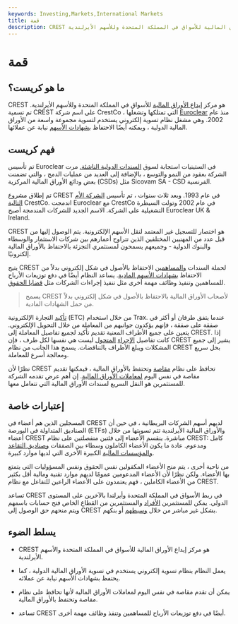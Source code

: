 ```yaml
---
keywords: Investing,Markets,International Markets
title: قمة
description: CREST هو مركز إيداع الأوراق المالية للأسواق في المملكة المتحدة وللأسهم الأيرلندية.
---
```


# قمة
## ما هو كريست؟

CREST هو مركز [إيداع الأوراق المالية](/depository) للأسواق في المملكة المتحدة وللأسهم الأيرلندية. تم تسمية CREST على اسم شركة CrestCo ، التي تمتلكها وتشغلها [Euroclear](/euroclear) منذ عام 2002. وهي مشغل نظام تسوية إلكتروني يستخدم لتسوية مجموعة واسعة من الأوراق المالية الدولية ، ويمكنه أيضًا الاحتفاظ [بشهادات الأسهم](/stockcertificate) نيابة عن عملائها.

## فهم كريست

تم تأسيس Euroclear في الستينيات استجابة لسوق [السندات الدولية الناشئة.](/eurobond) مرت الشركة بعقود من النمو والتوسع ، بالإضافة إلى العديد من عمليات الدمج ، والتي تضمنت بعض ودائع الأوراق المالية المركزية (CSDs) مثل Sicovam SA - CSD الفرنسية.

تم إطلاق مشروع CREST في عام 1993. وبعد ثلاث سنوات ، تم تأسيس [الشركة الأم التالية](/parentcompany) CrestCo. اندمجت Euroclear مع CrestCo في عام 2002 وتولت السيطرة التشغيلية على الشركة. الاسم الجديد للشركات المندمجة أصبح Euroclear UK & Ireland.

CREST هو اختصار للتسجيل غير المعتمد لنقل الأسهم الإلكترونية. يتم الوصول إليها من قبل عدد من المهنيين المختلفين الذين تتراوح أعمارهم بين شركات الاستثمار والوسطاء والبنوك الدولية - وجميعهم يسمحون لمستثمري التجزئة بالاحتفاظ بالأوراق المالية إلكترونيًا.

يتيح CREST لحملة السندات [والمساهمين](/shareholder) الاحتفاظ بالأصول في شكل إلكتروني بدلاً من الاحتفاظ [بشهادات الأسهم المادية](/share-certificate). يساعد النظام أيضًا في دفع توزيعات الأرباح للمساهمين وتنفيذ وظائف مهمة أخرى مثل تنفيذ إجراءات الشركات مثل [قضايا الحقوق](/rightsoffering).

> يسمح CREST لأصحاب الأوراق المالية بالاحتفاظ بالأصول في شكل إلكتروني بدلاً من حمل الشهادات المادية.

>

[تأكيد](/confirmation) التجارة الإلكترونية (ETC) من خلال استخدام Trax. عندما يتفق طرفان أو أكثر في صفقة على صفقة ، فإنهم يؤكدون جوانبهم من المعاملة من خلال التحويل الإلكتروني. يتعين على جميع الأطراف المعنية تقديم تأكيد لجميع تفاصيل المعاملة إلى CREST. إذا كانت تفاصيل [الإجراء](/transaction) [المتحول](/transaction) ليست هي نفسها لكل طرف ، فإن CREST يشير إلى جميع المشكلات ويبلغ الأطراف بالتناقضات. يسمح هذا الجانب من نظام CREST بحل سريع ومعالجة أسرع للمعاملة.

نظرًا لأن CREST تحافظ على نظام [مقاصة](/clearing) وتحتفظ بالأوراق المالية ، فيمكنها تقديم مقاصة في نفس اليوم [لمعاملات الأوراق المالية](/transaction). إن أهم عرض تقدمه الشركة للمستثمرين هو النقل السريع لسندات الأوراق المالية التي تتعامل معها.

## إعتبارات خاصة

المسجلين الذين هم أعضاء في CREST لديهم أسهم الشركات البريطانية ، في حين أن الصناديق المتداولة في البورصة (ETFs) والأوراق المالية الأيرلندية تتم تسويتها من خلال أعضاء CREST مباشرة. ينقسم الأعضاء إلى فئتين منفصلتين على نظام CREST: كامل ومدعوم. عادة ما يكون الأعضاء الكاملون وسطاء بين الصفقات [وصناديق التقاعد](/pensionplan) [والمؤسسات المالية](/financialinstitution) الكبيرة الأخرى التي لديها موارد كبيرة.

من ناحية أخرى ، يتم منح الأعضاء المكفولين نفس الحقوق ونفس المسؤوليات التي يتمتع بها الأعضاء. ولكن نظرًا لأن الأعضاء المدعومين عمومًا لديهم موارد تقنية ومالية أقل بكثير من الأعضاء الكاملين ، فهم يعتمدون على الأعضاء الراعين للتفاعل مع نظام CREST.

تساعد CREST في ربط الأسواق في المملكة المتحدة وأيرلندا بالآخرين على المستوى الدولي. يمكن للمستثمرين [الأفراد](/retailinvestor) والمستثمرين من القطاع الخاص فتح حسابات باسمهم ويتم منحهم حق الوصول إلى CREST بشكل غير مباشر من خلال [وسيطهم](/broker) أو بنكهم.

## يسلط الضوء

- CREST هو مركز إيداع الأوراق المالية للأسواق في المملكة المتحدة والأسهم الأيرلندية.

- يعمل النظام بنظام تسوية إلكتروني يستخدم في تسوية الأوراق المالية الدولية ، كما يحتفظ بشهادات الأسهم نيابة عن عملائه.

- يمكن أن تقدم مقاصة في نفس اليوم لمعاملات الأوراق المالية لأنها تحافظ على نظام مقاصة وتحتفظ بالأوراق المالية.

- تساعد CREST أيضًا في دفع توزيعات الأرباح للمساهمين وتنفذ وظائف مهمة أخرى.

